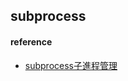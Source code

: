 ## subprocess 

#### reference
* [subprocess子進程管理](http://www.reader.idv.tw/2014/09/subprocess.html)

